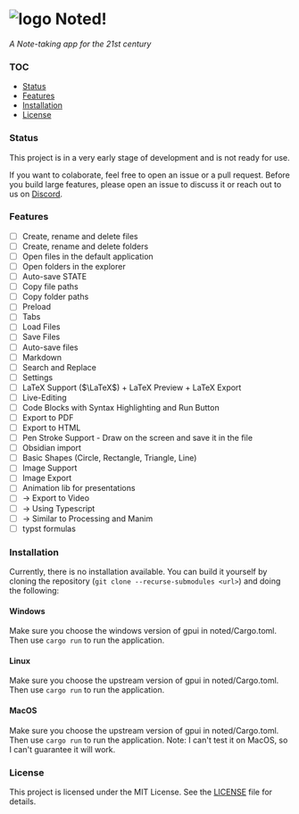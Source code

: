 # ![logo](icons/32x32.png) Noted!

_A Note-taking app for the 21st century_

### TOC

- [Status](#status)
- [Features](#features)
- [Installation](#installation)
- [License](LICENSE)

### Status

This project is in a very early stage of development and is not ready for use.

If you want to colaborate, feel free to open an issue or a pull request. 
Before you build large features, please open an issue to discuss it or reach out
to us on [Discord](https://discord.gg/aF3J2X42cE).

### Features

- [ ] Create, rename and delete files
- [ ] Create, rename and delete folders
- [ ] Open files in the default application
- [ ] Open folders in the explorer
- [ ] Auto-save STATE
- [ ] Copy file paths
- [ ] Copy folder paths
- [ ] Preload
- [ ] Tabs
- [ ] Load Files
- [ ] Save Files
- [ ] Auto-save files
- [ ] Markdown
- [ ] Search and Replace
- [ ] Settings
- [ ] LaTeX Support ($\LaTeX$) + LaTeX Preview + LaTeX Export
- [ ] Live-Editing
- [ ] Code Blocks with Syntax Highlighting and Run Button
- [ ] Export to PDF
- [ ] Export to HTML
- [ ] Pen Stroke Support - Draw on the screen and save it in the file
- [ ] Obsidian import
- [ ] Basic Shapes (Circle, Rectangle, Triangle, Line)
- [ ] Image Support
- [ ] Image Export
- [ ] Animation lib for presentations
- [ ] -> Export to Video
- [ ] -> Using Typescript 
- [ ] -> Similar to Processing and Manim
- [ ] typst formulas

### Installation

Currently, there is no installation available. You can build it yourself by cloning the repository (`git clone --recurse-submodules <url>`) and doing the following:

#### Windows

Make sure you choose the windows version of gpui in noted/Cargo.toml. Then use `cargo run` to run the application.

#### Linux

Make sure you choose the upstream version of gpui in noted/Cargo.toml. Then use `cargo run` to run the application.

#### MacOS

Make sure you choose the upstream version of gpui in noted/Cargo.toml. Then use `cargo run` to run the application.
Note: I can't test it on MacOS, so I can't guarantee it will work.

### License

This project is licensed under the MIT License. See the [LICENSE](LICENSE) file for details.

